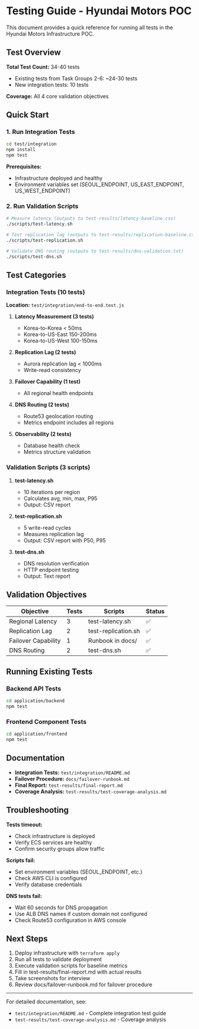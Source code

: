 # Testing Guide - Hyundai Motors POC

This document provides a quick reference for running all tests in the Hyundai Motors Infrastructure POC.

## Test Overview

**Total Test Count:** 34-40 tests
- Existing tests from Task Groups 2-6: ~24-30 tests
- New integration tests: 10 tests

**Coverage:** All 4 core validation objectives

## Quick Start

### 1. Run Integration Tests

```bash
cd test/integration
npm install
npm test
```

**Prerequisites:**
- Infrastructure deployed and healthy
- Environment variables set (SEOUL_ENDPOINT, US_EAST_ENDPOINT, US_WEST_ENDPOINT)

### 2. Run Validation Scripts

```bash
# Measure latency (outputs to test-results/latency-baseline.csv)
./scripts/test-latency.sh

# Test replication lag (outputs to test-results/replication-baseline.csv)
./scripts/test-replication.sh

# Validate DNS routing (outputs to test-results/dns-validation.txt)
./scripts/test-dns.sh
```

## Test Categories

### Integration Tests (10 tests)
**Location:** `test/integration/end-to-end.test.js`

1. **Latency Measurement (3 tests)**
   - Korea-to-Korea < 50ms
   - Korea-to-US-East 150-200ms
   - Korea-to-US-West 100-150ms

2. **Replication Lag (2 tests)**
   - Aurora replication lag < 1000ms
   - Write-read consistency

3. **Failover Capability (1 test)**
   - All regional health endpoints

4. **DNS Routing (2 tests)**
   - Route53 geolocation routing
   - Metrics endpoint includes all regions

5. **Observability (2 tests)**
   - Database health check
   - Metrics structure validation

### Validation Scripts (3 scripts)

1. **test-latency.sh**
   - 10 iterations per region
   - Calculates avg, min, max, P95
   - Output: CSV report

2. **test-replication.sh**
   - 5 write-read cycles
   - Measures replication lag
   - Output: CSV report with P50, P95

3. **test-dns.sh**
   - DNS resolution verification
   - HTTP endpoint testing
   - Output: Text report

## Validation Objectives

| Objective | Tests | Scripts | Status |
|-----------|-------|---------|--------|
| Regional Latency | 3 | test-latency.sh | ✅ |
| Replication Lag | 2 | test-replication.sh | ✅ |
| Failover Capability | 1 | Runbook in docs/ | ✅ |
| DNS Routing | 2 | test-dns.sh | ✅ |

## Running Existing Tests

### Backend API Tests
```bash
cd application/backend
npm test
```

### Frontend Component Tests
```bash
cd application/frontend
npm test
```

## Documentation

- **Integration Tests:** `test/integration/README.md`
- **Failover Procedure:** `docs/failover-runbook.md`
- **Final Report:** `test-results/final-report.md`
- **Coverage Analysis:** `test-results/test-coverage-analysis.md`

## Troubleshooting

**Tests timeout:**
- Check infrastructure is deployed
- Verify ECS services are healthy
- Confirm security groups allow traffic

**Scripts fail:**
- Set environment variables (SEOUL_ENDPOINT, etc.)
- Check AWS CLI is configured
- Verify database credentials

**DNS tests fail:**
- Wait 60 seconds for DNS propagation
- Use ALB DNS names if custom domain not configured
- Check Route53 configuration in AWS console

## Next Steps

1. Deploy infrastructure with `terraform apply`
2. Run all tests to validate deployment
3. Execute validation scripts for baseline metrics
4. Fill in test-results/final-report.md with actual results
5. Take screenshots for interview
6. Review docs/failover-runbook.md for failover procedure

---

For detailed documentation, see:
- `test/integration/README.md` - Complete integration test guide
- `test-results/test-coverage-analysis.md` - Coverage analysis
